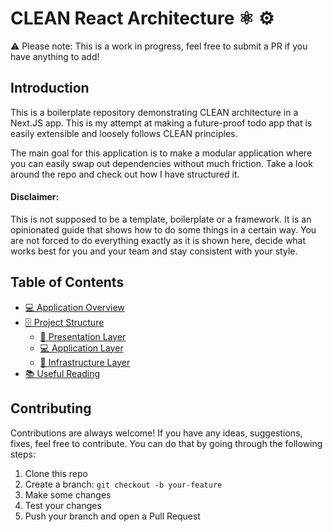 # CLEAN React Architecture ⚛️ ⚙️

⚠️ Please note: This is a work in progress, feel free to submit a PR if you have anything to add!

## Introduction

This is a boilerplate repository demonstrating CLEAN architecture in a Next.JS app. This is my attempt at making a future-proof todo app that is easily extensible and loosely follows CLEAN principles.

The main goal for this application is to make a modular application where you can easily swap out dependencies without much friction. Take a look around the repo and check out how I have structured it.

#### Disclaimer:

This is not supposed to be a template, boilerplate or a framework. It is an opinionated guide that shows how to do some things in a certain way. You are not forced to do everything exactly as it is shown here, decide what works best for you and your team and stay consistent with your style.

## Table of Contents

- [💻 Application Overview](docs/application-overview.md)
- [🗄 Project Structure](docs/project-structure.md)
  - [🎨 Presentation Layer](src/presentation/readme.md)
  - [💻 Application Layer](src/application/readme.md)
  - [📡 Infrastructure Layer](src/infrastructure/readme.md)
- [📚 Useful Reading](docs/useful-reading.md)

## Contributing

Contributions are always welcome! If you have any ideas, suggestions, fixes, feel free to contribute. You can do that by going through the following steps:

1. Clone this repo
2. Create a branch: `git checkout -b your-feature`
3. Make some changes
4. Test your changes
5. Push your branch and open a Pull Request
